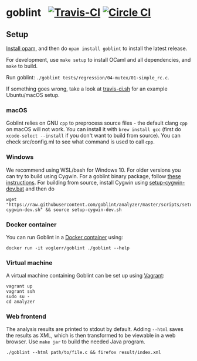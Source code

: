 # goblint &nbsp; [![Travis-CI](https://travis-ci.com/goblint/analyzer.png)](https://travis-ci.com/goblint/analyzer/branches) [![Circle CI](https://circleci.com/gh/goblint/analyzer.svg?style=svg)](https://circleci.com/gh/goblint/analyzer)

## Setup
[Install opam](http://opam.ocaml.org/doc/Install.html), and then do `opam install goblint` to install the latest release.

For development, use `make setup` to install OCaml and all dependencies, and `make` to build.

Run goblint: `./goblint tests/regression/04-mutex/01-simple_rc.c`.

If something goes wrong, take a look at [travis-ci.sh](scripts/travis-ci.sh) for an example Ubuntu/macOS setup.

### macOS
Goblint relies on GNU `cpp` to preprocess source files - the default clang `cpp` on macOS will not work.
You can install it with `brew install gcc` (first do `xcode-select --install` if you don't want to build from source). You can check src/config.ml to see what command is used to call `cpp`.

### Windows
We recommend using WSL/bash for Windows 10.
For older versions you can try to build using Cygwin.
For a goblint binary package, follow [these instructions](http://goblint.in.tum.de/download.html).
For building from source, install Cygwin using [setup-cygwin-dev.bat](scripts/setup-cygwin-dev.bat) and then do

    wget "https://raw.githubusercontent.com/goblint/analyzer/master/scripts/setup-cygwin-dev.sh" && source setup-cygwin-dev.sh

### Docker container
You can run Goblint in a [Docker container](https://hub.docker.com/r/voglerr/goblint/) using:

    docker run -it voglerr/goblint ./goblint --help

### Virtual machine
A virtual machine containing Goblint can be set up using [Vagrant](http://www.vagrantup.com/):

    vagrant up
    vagrant ssh
    sudo su -
    cd analyzer

### Web frontend
The analysis results are printed to stdout by default.
Adding `--html` saves the results as XML, which is then transformed to be viewable in a web browser.
Use `make jar` to build the needed Java program.

    ./goblint --html path/to/file.c && firefox result/index.xml

<!-- ### Web frontend -->
<!-- Use `make npm` to setup the web frontend and start serving on <http://localhost:3000>. -->
<!-- See its [README](https://github.com/vogler/goblint-webapp) for details. -->
